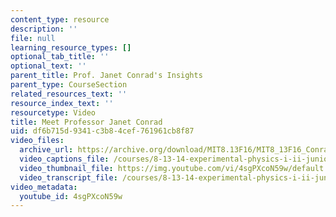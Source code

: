 ```yaml
---
content_type: resource
description: ''
file: null
learning_resource_types: []
optional_tab_title: ''
optional_text: ''
parent_title: Prof. Janet Conrad's Insights
parent_type: CourseSection
related_resources_text: ''
resource_index_text: ''
resourcetype: Video
title: Meet Professor Janet Conrad
uid: df6b715d-9341-c3b8-4cef-761961cb8f87
video_files:
  archive_url: https://archive.org/download/MIT8.13F16/MIT8_13F16_Conrad_Meet_the_Educator_300k.mp4
  video_captions_file: /courses/8-13-14-experimental-physics-i-ii-junior-lab-fall-2016-spring-2017/4c26efc1242b58d9a31b8496ee4d37d6_4sgPXcoN59w.vtt
  video_thumbnail_file: https://img.youtube.com/vi/4sgPXcoN59w/default.jpg
  video_transcript_file: /courses/8-13-14-experimental-physics-i-ii-junior-lab-fall-2016-spring-2017/3dff5a7acb10e6f944c4d2a37fbdbd11_4sgPXcoN59w.pdf
video_metadata:
  youtube_id: 4sgPXcoN59w
---
```

